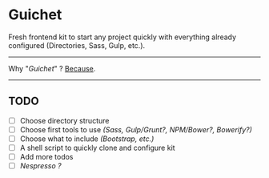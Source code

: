 # Guichet
Fresh frontend kit to start any project quickly with everything already configured (Directories, Sass, Gulp, etc.).

---

Why "*Guichet*" ? [Because](https://www.legifrance.gouv.fr/affichTexte.do;jsessionid=?cidTexte=JORFTEXT000029461191&dateTexte=&oldAction=dernierJO&categorieLien=id).

---

## TODO

- [ ] Choose directory structure
- [ ] Choose first tools to use *(Sass, Gulp/Grunt?, NPM/Bower?, Bowerify?)*
- [ ] Choose what to include *(Bootstrap, etc.)*
- [ ] A shell script to quickly clone and configure kit
- [ ] Add more todos
- [ ] *Nespresso ?*
